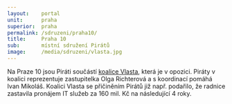 ```yaml
---
layout:    portal
unit:      praha
superior:  praha
permalink: /sdruzeni/praha10/
title:     Praha 10
sub:       místní sdružení Pirátů
image:     /media/sdruzeni/vlasta.jpg
---
```


Na Praze 10 jsou Piráti součástí [koalice Vlasta](http://www.vlasta10.cz/), která je v opozici.
Piráty v koalici reprezentuje zastupitelka Olga Richterová a s koordinací pomáhá Ivan Mikoláš.
Koalici Vlasta se přičiněním Pirátů již např. podařilo, že radnice zastavila pronájem IT služeb za 160 mil. Kč na následující 4 roky.  
